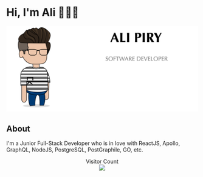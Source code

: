 # Hi, I'm Ali 👋👨‍💻

<img src="https://raw.githubusercontent.com/alipiry/alipiry/master/ap.png" alt="Ali Piry, Software Developer">

## About

I'm a Junior Full-Stack Developer who is in love with ReactJS, Apollo, GraphQL, NodeJS, PostgreSQL, PostGraphile, GO, etc.

<p align="center">
  Visitor Count<br>
  <img src="https://profile-counter.glitch.me/alipiry/count.svg" />
</p>
